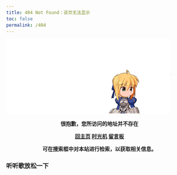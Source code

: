 ```yaml
---
title: 404 Not Found：该页无法显示
toc: false
permalink: /404
---
```

<style type="text/css">
    .article-header {
        padding: 0;
        padding-top: 26px;
        border-left: none;
        text-align: center;
    }
    .article-title {
        font-size: 2.1em;
    }
    .article-entry  {
        padding: 0;
        margin: 32px;
    }
    .article-entry .pic {
        text-align: center;   
        margin: 20px 0;    
    }
    .article-entry .pic img {
        box-shadow: 0 0 2px #000;
    }
    br,
    #container .article-info-post.article-info {
        display: none;
    }
    strong a {
        color: #747474;
    }
    .center {
        text-align: center;
        font-weight: bold;
    }
</style>

<body>
    <div class="pic">
        <img class="errorImg" src="/img/404.gif" alt="">
    </div>
    <p class="center">很抱歉，您所访问的地址并不存在</p>
    <p class="center">
        <a href="/" >回主页</a>
        <a href="/archives" >时光机</a>
        <a href="/about" >留言板</a>
    </p>
    <p class="center">                      
        可在搜索框中对本站进行检索，以获取相关信息。
    </p>
    <h3>听听歌放松一下</h3>
    <div class="aplayer" data-id="11100236" data-server="netease" data-type="playlist" data-mode="random"></div>
</body>



